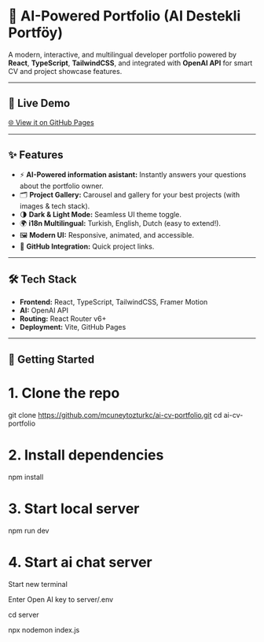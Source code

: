 # 🧠 AI-Powered Portfolio (AI Destekli Portföy)

A modern, interactive, and multilingual developer portfolio powered by **React**, **TypeScript**, **TailwindCSS**, and integrated with **OpenAI API** for smart CV and project showcase features.

---

## 🚀 Live Demo

[🌐 View it on GitHub Pages](https://mcuneytozturkc.github.io/ai-cv-portfolio/)

---

## ✨ Features

- ⚡ **AI-Powered information asistant:** Instantly answers your questions about the portfolio owner.
- 🗂️ **Project Gallery:** Carousel and gallery for your best projects (with images & tech stack).
- 🌗 **Dark & Light Mode:** Seamless UI theme toggle.
- 🌍 **i18n Multilingual:** Turkish, English, Dutch (easy to extend!).
- 🖼️ **Modern UI:** Responsive, animated, and accessible.
- 🔗 **GitHub Integration:** Quick project links.

---

## 🛠️ Tech Stack

- **Frontend:** React, TypeScript, TailwindCSS, Framer Motion
- **AI:** OpenAI API
- **Routing:** React Router v6+
- **Deployment:** Vite, GitHub Pages

---

## 🚩 Getting Started

# 1. Clone the repo
git clone https://github.com/mcuneytozturkc/ai-cv-portfolio.git
cd ai-cv-portfolio

# 2. Install dependencies
npm install

# 3. Start local server
npm run dev

# 4. Start ai chat server
Start new terminal

Enter Open AI key to server/.env 

cd server

npx nodemon index.js
